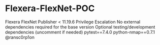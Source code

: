 # Flexera-FlexNet-POC
Flexera FlexNet Publisher &lt; 11.19.6 Privilege Escalation
No external dependencies required for the base version
Optional testing/development dependencies (uncomment if needed)
pytest==7.4.0
python-nmap==0.7.1
@ransc0rp1on

